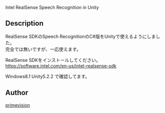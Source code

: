 Intel RealSense Speech Recognition in Unity

## Description
RealSense SDKのSpeech RecognitionのC#版をUnityで使えるようにしました。<br>
完全では無いですが、一応使えます。

RealSense SDKをインストールしてください。<br>
https://software.intel.com/en-us/intel-realsense-sdk

Windows8.1
Unity5.2.2
で確認してます。

## Author
[primevision](https://github.com/primevision)

